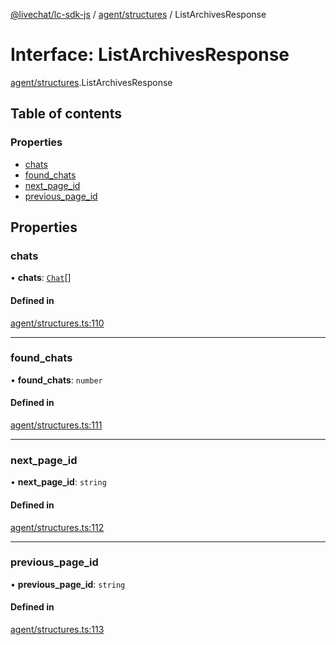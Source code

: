 [@livechat/lc-sdk-js](../README.md) / [agent/structures](../modules/agent_structures.md) / ListArchivesResponse

# Interface: ListArchivesResponse

[agent/structures](../modules/agent_structures.md).ListArchivesResponse

## Table of contents

### Properties

- [chats](agent_structures.ListArchivesResponse.md#chats)
- [found\_chats](agent_structures.ListArchivesResponse.md#found_chats)
- [next\_page\_id](agent_structures.ListArchivesResponse.md#next_page_id)
- [previous\_page\_id](agent_structures.ListArchivesResponse.md#previous_page_id)

## Properties

### chats

• **chats**: [`Chat`](objects.Chat.md)[]

#### Defined in

[agent/structures.ts:110](https://github.com/livechat/lc-sdk-js/blob/7431f2f/src/agent/structures.ts#L110)

___

### found\_chats

• **found\_chats**: `number`

#### Defined in

[agent/structures.ts:111](https://github.com/livechat/lc-sdk-js/blob/7431f2f/src/agent/structures.ts#L111)

___

### next\_page\_id

• **next\_page\_id**: `string`

#### Defined in

[agent/structures.ts:112](https://github.com/livechat/lc-sdk-js/blob/7431f2f/src/agent/structures.ts#L112)

___

### previous\_page\_id

• **previous\_page\_id**: `string`

#### Defined in

[agent/structures.ts:113](https://github.com/livechat/lc-sdk-js/blob/7431f2f/src/agent/structures.ts#L113)
